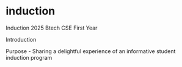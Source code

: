 # induction
Induction 2025 Btech CSE First Year 

Introduction

Purpose - Sharing a  delightful experience of an informative student induction program 

